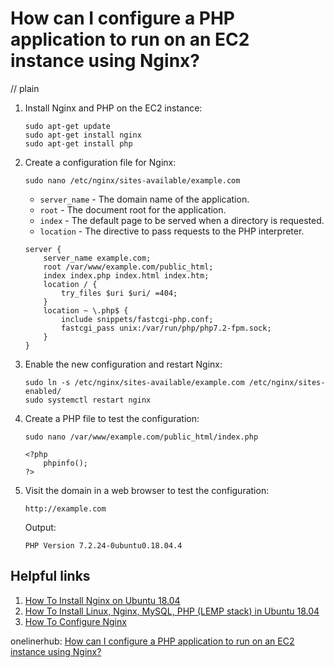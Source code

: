 # How can I configure a PHP application to run on an EC2 instance using Nginx?
// plain

1. Install Nginx and PHP on the EC2 instance:
   ```
   sudo apt-get update
   sudo apt-get install nginx
   sudo apt-get install php
   ```
2. Create a configuration file for Nginx:
   ```
   sudo nano /etc/nginx/sites-available/example.com
   ```
   * `server_name` - The domain name of the application.
   * `root` - The document root for the application.
   * `index` - The default page to be served when a directory is requested.
   * `location` - The directive to pass requests to the PHP interpreter.

   ```
   server {
       server_name example.com;
       root /var/www/example.com/public_html;
       index index.php index.html index.htm;
       location / {
           try_files $uri $uri/ =404;
       }
       location ~ \.php$ {
           include snippets/fastcgi-php.conf;
           fastcgi_pass unix:/var/run/php/php7.2-fpm.sock;
       }
   }
   ```

3. Enable the new configuration and restart Nginx:
   ```
   sudo ln -s /etc/nginx/sites-available/example.com /etc/nginx/sites-enabled/
   sudo systemctl restart nginx
   ```
4. Create a PHP file to test the configuration:
   ```
   sudo nano /var/www/example.com/public_html/index.php
   ```
   ```
   <?php
       phpinfo();
   ?>
   ```
5. Visit the domain in a web browser to test the configuration:
   ```
   http://example.com
   ```
   Output:
   ```
   PHP Version 7.2.24-0ubuntu0.18.04.4
   ```

## Helpful links
1. [How To Install Nginx on Ubuntu 18.04](https://www.digitalocean.com/community/tutorials/how-to-install-nginx-on-ubuntu-18-04)
2. [How To Install Linux, Nginx, MySQL, PHP (LEMP stack) in Ubuntu 18.04](https://www.digitalocean.com/community/tutorials/how-to-install-linux-nginx-mysql-php-lemp-stack-in-ubuntu-18-04)
3. [How To Configure Nginx](https://www.digitalocean.com/community/tutorials/how-to-configure-nginx)

onelinerhub: [How can I configure a PHP application to run on an EC2 instance using Nginx?](https://onelinerhub.com/php-aws/how-can-i-configure-a-php-application-to-run-on-an-ec--instance-using-nginx)